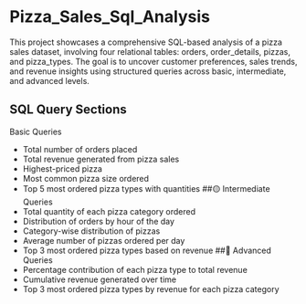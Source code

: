# Pizza_Sales_Sql_Analysis
This project showcases a comprehensive SQL-based analysis of a pizza sales dataset, involving four relational tables: orders, order_details, pizzas, and pizza_types. The goal is to uncover customer preferences, sales trends, and revenue insights using structured queries across basic, intermediate, and advanced levels.
## SQL Query Sections
Basic Queries
- Total number of orders placed
- Total revenue generated from pizza sales
- Highest-priced pizza
- Most common pizza size ordered
- Top 5 most ordered pizza types with quantities
##🟡 Intermediate Queries
- Total quantity of each pizza category ordered
- Distribution of orders by hour of the day
- Category-wise distribution of pizzas
- Average number of pizzas ordered per day
- Top 3 most ordered pizza types based on revenue
##🔴 Advanced Queries
- Percentage contribution of each pizza type to total revenue
- Cumulative revenue generated over time
- Top 3 most ordered pizza types by revenue for each pizza category
